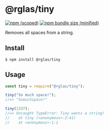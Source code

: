 # @rglas/tiny

[![npm (scoped)](https://img.shields.io/npm/v/@rglas/tiny.svg)](https://www.npmjs.com/package/@rglas/tiny)
[![npm bundle size (minified)](https://img.shields.io/bundlephobia/min/@rglas/tiny.svg)](https://www.npmjs.com/package/@rglas/tiny)

Removes all spaces from a string.

## Install

```
$ npm install @rglas/tiny
```

## Usage

```js
const tiny = require("@rglas/tiny");

tiny("So much space!");
//=> "Somuchspace!"

tiny(1337);
//=> Uncaught TypeError: Tiny wants a string!
//    at tiny (<anonymous>:2:41)
//    at <anonymous>:1:1
```
